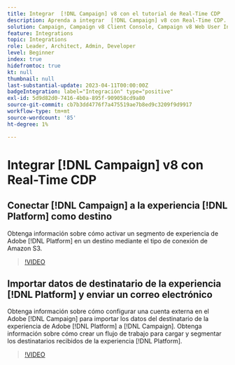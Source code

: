 ```yaml
---
title: Integrar  [!DNL Campaign] v8 con el tutorial de Real-Time CDP
description: Aprenda a integrar  [!DNL Campaign] v8 con Real-Time CDP.
solution: Campaign, Campaign v8 Client Console, Campaign v8 Web User Interface, Real-Time Customer Data Platform
feature: Integrations
topic: Integrations
role: Leader, Architect, Admin, Developer
level: Beginner
index: true
hidefromtoc: true
kt: null
thumbnail: null
last-substantial-update: 2023-04-11T00:00:00Z
badgeIntegration: label="Integración" type="positive"
exl-id: 5d9d82d0-7416-4b0a-895f-909058cd9a80
source-git-commit: cb7b3dd4776f7a475519ae7b8ed9c3209f9d9917
workflow-type: tm+mt
source-wordcount: '85'
ht-degree: 1%

---
```


# Integrar [!DNL Campaign] v8 con Real-Time CDP

## Conectar [!DNL Campaign] a la experiencia [!DNL Platform] como destino

Obtenga información sobre cómo activar un segmento de experiencia de Adobe [!DNL Platform] en un destino mediante el tipo de conexión de Amazon S3.

>[!VIDEO](https://video.tv.adobe.com/v/336902?quality=12&learn=on)

## Importar datos de destinatario de la experiencia [!DNL Platform] y enviar un correo electrónico

Obtenga información sobre cómo configurar una cuenta externa en el Adobe [!DNL Campaign] para importar los datos del destinatario de la experiencia de Adobe [!DNL Platform] a [!DNL Campaign]. Obtenga información sobre cómo crear un flujo de trabajo para cargar y segmentar los destinatarios recibidos de la experiencia [!DNL Platform].

>[!VIDEO](https://video.tv.adobe.com/v/336641?quality=12&learn=on)
